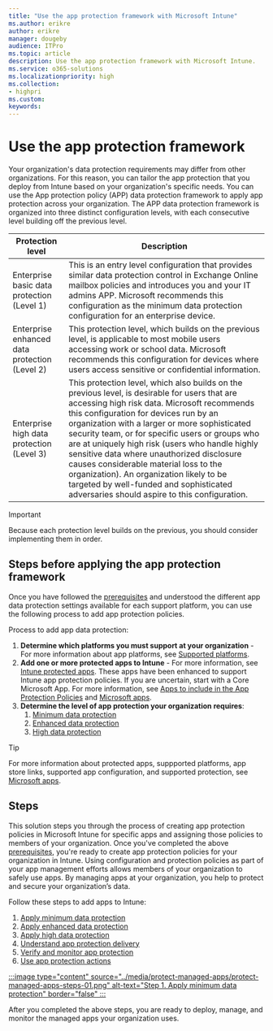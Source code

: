 ```yaml
---
title: "Use the app protection framework with Microsoft Intune"
ms.author: erikre
author: erikre
manager: dougeby
audience: ITPro
ms.topic: article
description: Use the app protection framework with Microsoft Intune.
ms.service: o365-solutions
ms.localizationpriority: high
ms.collection:
- highpri
ms.custom:
keywords:
---
```


# Use the app protection framework

Your organization's data protection requirements may differ from other organizations. For this reason, you can tailor the app protection that you deploy from Intune based on your organization's specific needs. You can use the App protection policy (APP) data protection framework to apply app protection across your organization. The APP data protection framework is organized into three distinct configuration levels, with each consecutive level building off the previous level.

| Protection   level | Description |
|---|---|
| Enterprise basic data protection<br>(Level 1) | This is an entry level configuration that provides similar data protection control in Exchange Online mailbox policies and introduces you and your IT admins APP. Microsoft recommends this configuration as the minimum data protection configuration for an enterprise device. |
| Enterprise enhanced data protection<br>(Level 2)  | This protection level, which builds on the previous level, is applicable to most mobile users accessing work or school data. Microsoft recommends this configuration for devices where users access sensitive or confidential information.  |
| Enterprise high data protection<br>(Level 3) | This protection level, which also builds on the previous level, is desirable for users that are accessing high risk data.  Microsoft recommends this configuration for devices run by an organization with a larger or more sophisticated security team, or for specific users or groups who are at uniquely high risk (users who handle highly sensitive data where unauthorized disclosure causes considerable material loss to the organization). An organization likely to be targeted by well-funded and sophisticated adversaries should aspire to this configuration. |

> [!IMPORTANT]
> Because each protection level builds on the previous, you should consider implementing them in order.

## Steps before applying the app protection framework

Once you have followed the [prerequisites](apps-protect-overview.md#prerequisites) and understood the different app data protection settings available for each support platform, you can use the following process to add app protection policies. 

Process to add app data protection:
1. **Determine which platforms you must support at your organization** - For more information about app platforms, see [Supported platforms](/microsoft-365/solutions/apps-protect-overview#supported-platforms).
2. **Add one or more protected apps to Intune** - For more information, see [Intune protected apps](/mem/intune/apps/apps-supported-intune-apps). These apps have been enhanced to support Intune app protection policies. If you are uncertain, start with a Core Microsoft App. For more information, see [Apps to include in the App Protection Policies](/mem/intune/apps/app-protection-framework) and [Microsoft apps](/intune/apps/apps-supported-intune-apps#microsoft-apps).
3. **Determine the level of app protection your organization requires**:
    1. [Minimum data protection](/microsoft-365/solutions/apps-protect-step-1)
    2. [Enhanced data protection](/microsoft-365/solutions/apps-protect-step-2)
    3. [High data protection](/microsoft-365/solutions/apps-protect-step-3)

> [!TIP]
> For more information about protected apps, suppported platforms, app store links, supported app configuration, and supported protection, see [Microsoft apps](/intune/apps/apps-supported-intune-apps#microsoft-apps).

## Steps

This solution steps you through the process of creating app protection policies in Microsoft Intune for specific apps and assigning those policies to members of your organization. Once you've completed the above [prerequisites](apps-protect-overview.md#prerequisites), you're ready to create app protection policies for your organization in Intune. Using configuration and protection policies as part of your app management efforts allows members of your organization to safely use apps. By managing apps at your organization, you help to protect and secure your organization’s data.

Follow these steps to add apps to Intune:
1. [Apply minimum data protection](apps-protect-step-1.md)
2. [Apply enhanced data protection](apps-protect-step-2.md)
3. [Apply high data protection](apps-protect-step-3.md)
4. [Understand app protection delivery](apps-protect-step-4.md)
5. [Verify and monitor app protection](apps-protect-step-5.md)
6. [Use app protection actions](apps-protect-step-6.md)

[:::image type="content" source="../media/protect-managed-apps/protect-managed-apps-steps-01.png" alt-text="Step 1. Apply minimum data protection" border="false" :::](apps-protect-step-1.md)

After you completed the above steps, you are ready to deploy, manage, and monitor the managed apps your organization uses.

